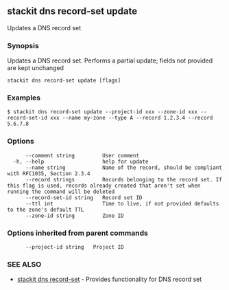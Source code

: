 ## stackit dns record-set update

Updates a DNS record set

### Synopsis

Updates a DNS record set. Performs a partial update; fields not provided are kept unchanged

```
stackit dns record-set update [flags]
```

### Examples

```
$ stackit dns record-set update --project-id xxx --zone-id xxx --record-set-id xxx --name my-zone --type A --record 1.2.3.4 --record 5.6.7.8
```

### Options

```
      --comment string         User comment
  -h, --help                   help for update
      --name string            Name of the record, should be compliant with RFC1035, Section 2.3.4
      --record strings         Records belonging to the record set. If this flag is used, records already created that aren't set when running the command will be deleted
      --record-set-id string   Record set ID
      --ttl int                Time to live, if not provided defaults to the zone's default TTL
      --zone-id string         Zone ID
```

### Options inherited from parent commands

```
      --project-id string   Project ID
```

### SEE ALSO

* [stackit dns record-set](./stackit_dns_record-set.md)	 - Provides functionality for DNS record set

